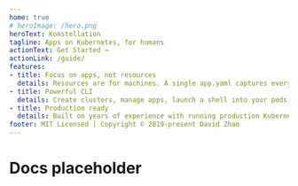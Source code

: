 ```yaml
---
home: true
# heroImage: /hero.png
heroText: Konstellation
tagline: Apps on Kubernetes, for humans
actionText: Get Started →
actionLink: /guide/
features:
- title: Focus on apps, not resources
  details: Resources are for machines. A single app.yaml captures everything that's needed to host your app. Konstellation takes care of all of the Kube native resources.
- title: Powerful CLI
  details: Create clusters, manage apps, launch a shell into your pods, all from the command-line
- title: Production ready
  details: Built on years of experience with running production Kubernetes clusters. Uses the tried and true istio service mesh.
footer: MIT Licensed | Copyright © 2019-present David Zhao
---
```

# Docs placeholder
